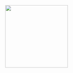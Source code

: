 <a href="https://github.com/anuraghazra/convoychat">
  <img height=200 align="center" src="https://github-readme-stats.vercel.app/api/top-langs?username=brenoalvesd&layout=compact&langs_count=8&card_width=320" />
</a>

